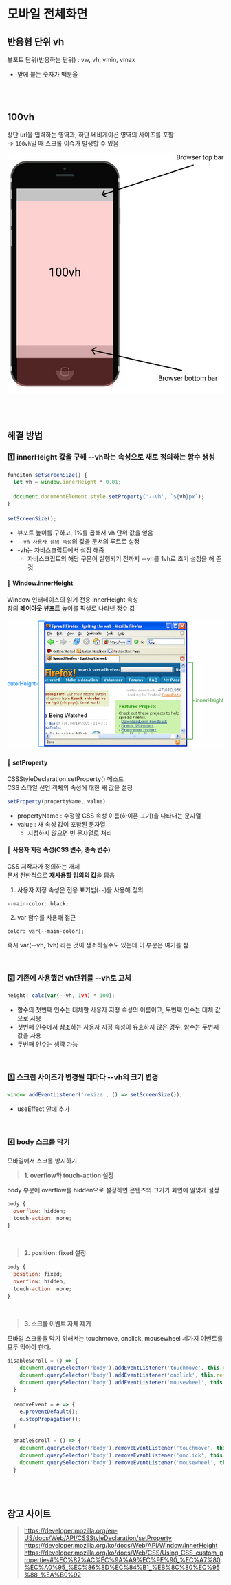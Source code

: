 # 모바일 전체화면

## 반응형 단위 vh

뷰포트 단위(반응하는 단위) : vw, vh, vmin, vmax
* 앞에 붙는 숫자가 백분율

<br><br>

## 100vh

상단 url을 입력하는 영역과, 하단 네비게이션 영역의 사이즈를 포함  
-> `100vh`일 때 스크롤 이슈가 발생할 수 있음 


![](../Images/100vh.jpeg)

<br><br>

## 해결 방법

### 1️⃣ innerHeight 값을 구해 --vh라는 속성으로 새로 정의하는 함수 생성

```javascript
funciton setScreenSize() {
  let vh = window.innerHeight * 0.01;

  document.documentElement.style.setProperty('--vh', `${vh}px`);
}

setScreenSize();
```

* 뷰포트 높이를 구하고, 1%를 곱해서 vh 단위 값을 얻음 
* `--vh 사용자 정의 속성`의 값을 문서의 루트로 설정 
* -vh는 자바스크립트에서 설정 해줌
  * 자바스크립트의 해당 구문이 실행되기 전까지 --vh를 1vh로 초기 설정을 해 준것


#### 📌 Window.innerHeight

Window 인터페이스의 읽기 전용 innerHeight 속성    
창의 **레이아웃 뷰포트** 높이를 픽셀로 나타낸 정수 값

![](../Images/inner_vs_outer_height.png)

#### 📌 setProperty

CSSStyleDeclaration.setProperty() 메소드   
CSS 스타일 선언 객체의 속성에 대한 새 값을 설정

```js
setProperty(propertyName, value)
```

* propertyName : 수정할 CSS 속성 이름(하이픈 표기)을 나타내는 문자열 
* value : 새 속성 값이 포함된 문자열
  * 지정하지 않으면 빈 문자열로 처리

#### 📌 사용자 지정 속성(CSS 변수, 종속 변수)

CSS 저작자가 정의하는 개체  
문서 전반적으로 **재사용할 임의의 값**을 담음  

1. 사용자 지정 속성은 전용 표기법(`--`)을 사용해 정의 

```
--main-color: black;
```

2. var 함수를 사용해 접근 

```
color: var(--main-color);
```


혹시 var(--vh, 1vh) 라는 것이 생소하실수도 있는데 이 부분은 여기를 참

<br>

### 2️⃣ 기존에 사용했던 vh단위를 --vh로 교체

```javascript
height: calc(var(--vh, 1vh) * 100);
```
* 함수의 첫번째 인수는 대체할 사용자 지정 속성의 이름이고, 두번째 인수는 대체 값으로 사용
* 첫번째 인수에서 참조하는 사용자 지정 속성이 유효하지 않은 경우, 함수는 두번째 값을 사용
* 두번째 인수는 생략 가능

<br>

### 3️⃣ 스크린 사이즈가 변경될 때마다 --vh의 크기 변경

```javascript
window.addEventListener('resize', () => setScreenSize());
```
* useEffect 안에 추가

<br>

### 4️⃣ body 스크롤 막기
모바일에서 스크롤 방지하기

> **1. overflow와 touch-action 설정** 

body 부분에 overflow를 hidden으로 설정하면 콘텐츠의 크기가 화면에 알맞게 설정 <br> 

```javascript
body {
  overflow: hidden;
  touch-action: none;
}
```

<br>

> **2. position: fixed 설정**

```javascript
body {
  position: fixed;
  overflow: hidden;
  touch-action: none;
}
```

<br>

> **3. 스크롤 이벤트 자체 제거**

모바일 스크롤을 막기 위해서는 touchmove, onclick, mousewheel 세가지 이벤트를 모두 막아야 한다.

```javascript
disableScroll = () => {
    document.querySelector('body').addEventListener('touchmove', this.removeEvent, { passive: false });
    document.querySelector('body').addEventListener('onclick', this.removeEvent, { passive: false });
    document.querySelector('body').addEventListener('mousewheel', this.removeEvent, { passive: false });
  }

  removeEvent = e => {
    e.preventDefault();
    e.stopPropagation();
  }

  enableScroll = () => {
    document.querySelector('body').removeEventListener('touchmove', this.removeEvent);
    document.querySelector('body').removeEventListener('onclick', this.removeEvent);
    document.querySelector('body').removeEventListener('mousewheel', this.removeEvent);
  }
```

<br><br>

## 참고 사이트

> https://developer.mozilla.org/en-US/docs/Web/API/CSSStyleDeclaration/setProperty   
> https://developer.mozilla.org/ko/docs/Web/API/Window/innerHeight  
> https://developer.mozilla.org/ko/docs/Web/CSS/Using_CSS_custom_properties#%EC%82%AC%EC%9A%A9%EC%9E%90_%EC%A7%80%EC%A0%95_%EC%86%8D%EC%84%B1_%EB%8C%80%EC%95%88_%EA%B0%92  
